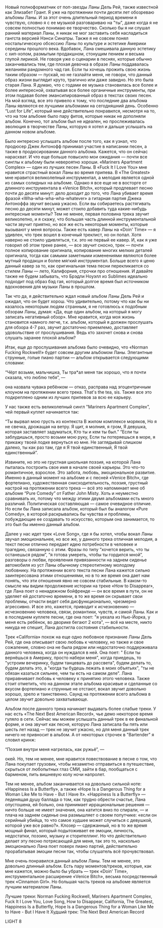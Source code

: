 Новый полноформатник от поп-звезды Ланы Дель Рей, также известной как Элизабет Грант. Я уже на протяжении почти десяти лет обозреваю альбомы Ланы. И за этот очень длительный период времени я чувствую, словно я с ее музыкой разговариваю на "ты", даже когда я не совсем полностью понимаю ее творчество. Сколько бы я ни слушал ранний материал Ланы, я никак не мог заставить себя насладиться гангста версией Нэнси Синатры. Также я не совсем понял ностальгическую обсессию Ланы по культуре и эстетике Америки середины прошлого века. Вдобавок, Лана смешивала данную эстетику с хип-хопом, размытым продакшном, стонущим пением и весьма глупой лирикой. Не говоря уже о сценарии в песнях, которые обычно заканчивались тем, где плохая девочка в образе Ланы поддавалась желаниям рандомного чад гая. Если ты хочешь прожить свою жизнь таким образом — пускай, но не газлайти меня, не говори, что данный образ жизни выглядит круто, трагично или даже завидно. Но это была старая Лана. Я думаю, что с годами ее музыка становилась все более и более интересной, охватывая все более органичные инструменты, при этом подавая более эмансипированный образ в текстах своих песен. На мой взгляд, все это привело к тому, что последние два альбома Ланы являются ее лучшими альбомами на сегодняшний день. Особенно “Lust for Life”, который мне действительно понравился, несмотря на то, что на том альбоме было пару фитов, которые никак не дополняли альбом. Конечно, тот альбом был не идеален, но прослеживалась эволюция в творчестве Ланы, которую я хотел и дальше услышать на данном новом альбоме.

Было интересно услышать альбом после того, как я узнал, что продюсер Джек Антонофф принимал участие в написании песен, а также в продюсировании данного альбома. Кажется, что он сейчас нарасхват. И что еще больше повысило мои ожидания — почти все синглы к альбому были невероятно хороши. «Mariners Apartment Complex» — один из лучших песен Ланы. В «Fuck It I Love You» мне нравится страстный вокал Ланы во время припева. В «The Greatest» мне нравится великолепный инструментал, а мелодия является одной из самых солидных на альбоме. Однако я все еще не в восторге от длинного инструментала в «Venice Bitch», который продлевает песню почти до десяти минут: дело доходит до того, что Лана убивает время фразой «Wha-wha-wha-wha-whatever» а гитарная партия Джека Антоноффа звучит весьма ужасно. Если вы собираетесь растягивать песню до десяти минут, может стоило добавить туда какие-нибудь интересные моменты? Тем не менее, первая половина трека звучит великолепно, и я скажу, что большая часть длинной инструментальной части звучит приятно, но все же есть некоторые моменты, которые вызывают у меня вопросы. Также есть кавер Ланы на «Doin' Time» — я удивлен, что трек вошел в конечный треклист, но он попал. Хотя наверно не стоило удивляться, т.к. это не первый ее кавер. И, как я уже говорил об этом треке ранее, — все звучит сносно, трек — почти полное копирование оригинала, копирование многих мелких деталей оригинала, тогда как самыми заметными изменениями являются более мутный продакшн и более мягкий инструментал. Больше всего я ценю данный кавер за то, как оригинальная тема песни перекликается со стилем Ланы — лето, Калифорния, строчки про отношения. И давайте также не будем забывать, что Брэдли Ноуэлл из Sublimes идеально подходит под образ бэд гая, который долгое время был источником вдохновения для музыки Ланы в прошлом.

Так что да, я действительно ждал новый альбом Ланы Дель Рей и ожидал, что он будет хорош. Что удивительно, потому что как бы ни казалось некоторым людям странным, я не готовлюсь к подобным обзорам Ланы, думая: «Да, еще один альбом, на который я могу записать негативный обзор». Мне нравится, когда моя жизнь становится намного легче, т.к. альбом, который я должен прослушать для обзора 4-7 раз, звучит достаточно приемлемо, доставляет удовольствие от прослушивания. Ведь кто захочет снова и снова слушать заранее плохой альбом?

Итак, еще до прослушивания альбома было очевидно, что «Norman Fucking Rockwell!» будет совсем другим альбомом Ланы. Элегантные струнные, голые пиано партии — альбом открывается следующими словами:

“Чёрт возьми, мальчишка,
Ты тра\*ал меня так хорошо, что я почти сказала, что люблю тебя”, —

она назвала чувака ребёнком — отказ, расправа над эгоцентричным клоуном на протяжении всего трека. That's the tea, sis. Также все это подкреплено одним из лучших припевов за всю ее карьеру.

У нас также есть великолепный сингл "Mariners Apartment Complex", чей первый куплет начинается так:

“Ты вырвал мою грусть из контекста
В жилом комплексе моряков,
Но я не свечка, дрожащая на ветру.
Я щит, я молния, я гром,
Я девушка, которая заставляет задуматься,
Кто ты и кем ты был.”
“Если ты заблудишься, просто возьми мою руку,
Если ты потеряешься в море, я прикажу твоей лодке вернуться ко мне.
Не заглядывай слишком далеко, ты как раз там, где я
Я твой единственный,
Я твой единственный”.

Извините, но это не грустная школьная поэзия, на которой Лана пыталась построить свое имя в начале своей карьеры. Это что-то романтичное, взрослое. Это забота, любовь, эмоциональное развитие. Именно в данный момент на альбоме и с песней «Venice Bitch», где фортепиано, художественная снисходительность, поэзия, грустный настрой на протяжении всего трека — всё это напоминает мне об альбоме “Pure Comedy” от Father John Misty. Хоть и неуместно сравнивать их, потому что между этими двумя альбомами есть много различий. Политическая составляющая — самое очевидное отличие. Но если бы Лана записала альбом, который был бы аналогом «Pure Comedy», в которой раскрывались бы чувства и проблемы, побуждающие ее создавать то искусство, которым она занимается, то это был бы именно данный альбом.

Далее у нас идет трек «Love Song», где я бы хотел, чтобы вокал Ланы звучал эмоциональнее, но все же, у данного трека отличная мелодия, а текст песни отлично передает идею потребности в человеке и трагедию, связанную с этим. Фразы по типу “хочется верить, что ты останешься рядом”, “я готова умереть, чтобы ты гордился мной”, разговоры о любви, проявления привязанности на заднем сиденье автомобиля из уст Ланы обычному стереотипному молодому любовнику. На протяжении всего текста песни Лана кажется сильно заинтересована этими отношениями, но в то же время она дает нам понять, что эти отношения явно не совсем стабильные. В каком-то смысле мы видим продолжение истории на треке «How to Disappear», где Лана поет о ненадежном бойфренде — он все время в пути, он не уделяет ей достаточно времени, в то же время он скрывает свои проблемы, отчасти ведет себя дисфункционально, чрезмерно агрессивно. И все это, кажется, приводит к исчезновению — исчезновению человека, связи, романтики, чувств, и самой Ланы. Как и в последнем куплете песни, где она поет: "я уехала из Нью-Йорка, у меня есть ребёнок, во дворике бегают 2 кота", — всё на месте, никто никуда не спешит, Лана достигла состояния стабильности.

Трек «California» похож на еще одно любовное признание Ланы Дель Рей, где она описывает свою любовь к человеку, но также и свое сожаление, словно она не была рядом или недостаточно поддерживала данного человека, когда он нуждался в ней. Она поет: " Если ты вернёшься в Америку, просто набери меня", когда приедешь, то "устроим вечеринку, будем танцевать до рассвета", будем делать то, будем делать это, а "когда ты будешь лежать в моих объятьях", "ты не обязан казаться сильнее, чем ты есть на самом деле". Лана приравнивает любовь к человеку к принятию этого человека. Также стоит отметить, что на данном этапе альбома красивые и сделанные со вкусом фортепиано и струнные не отстают, вокал звучит довольно хорошо, зрело и таинственно. Саунд на протяжении всего альбома в целом звучит довольно захватывающе.

Альбом после данного трека начинает выдавать более слабые треки. У нас есть «The Next Best American Record», чье демо некоторое время гуляло в сети. Сейчас мы можем услышать данный трек в ее финальной форме, и она звучит как песня, которую Лана записала бы пять или шесть лет назад — трек не звучит ужасно, но для меня данный трек ничего не привносит в альбом. А от некоторых строчек в "Bartender" я словил кринж:

“Поэзия внутри меня нагрелась, как ружьё”, —

окей. Но, тем не менее, мне нравится повествование в песне о том, что Лана покупает грузовик, чтобы незаметно отправиться в путешествие, скрыться от любопытных глаз СМИ, зайти в бар, пообщаться с барменом, пить вишневую колу ночи напролет.

Тем не менее, альбом заканчивается на довольно сильной ноте: «Happiness Is a Butterfly», а также «Hope Is a Dangerous Thing for a Woman Like Me to Have - But I Have It». «Happiness Is a Butterfly» — леденящая душу баллада о том, как трудно обрести счастье, Лана опустошена, ей больно, она принимает иррациональные решения — ничто больше не имеет значения, она катится вниз по спирали, — и плача на заднем сиденье она размышляет о своем попутчике: «если он серийный убийца, то что самое худшее может случиться с девушкой, которой уже все равно?». Клозер — сдержанный, но в то же время мощный финал, который подытоживает ее эмоции, личность, недостатки, поэзию, музыку и сторителлинг. Но что действительно делает эту песню потрясающей для меня, так это то, насколько эмоционально Лана поет поверх пиано партий, действительно прорабатывая эмоции песни так, чтобы слушатель всё прочувствовал.

Мне очень понравился данный альбом Ланы. Тем не менее, это довольно длинный альбом. Есть пару моментов/треков, которые, как мне кажется, можно было бы убрать — трек «Doin' Time», инструментальное расширение «Venice Bitch», весьма посредственный трек «Cinnamon Girl». Но большая часть треков на альбоме является лучшим материалом Ланы.

Лучшие треки: Norman Fucking Rockwell, Mariners Apartment Complex, Fuck It I Love You, Love Song, How to Disappear, California, The Greatest, Happiness Is a Butterfly, Hope Is a Dangerous Thing for a Woman Like Me to Have - But I Have It
Худший трек: The Next Best American Record

LIGHT 8
